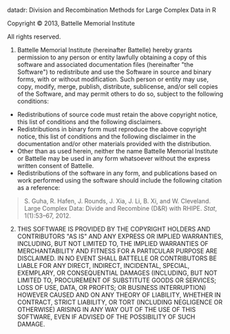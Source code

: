 datadr: Division and Recombination Methods for Large Complex Data in R

Copyright © 2013, Battelle Memorial Institute

All rights reserved.

1.	Battelle Memorial Institute (hereinafter Battelle) hereby grants permission to any person or entity lawfully obtaining a copy of this software and associated documentation files (hereinafter "the Software") to redistribute and use the Software in source and binary forms, with or without modification.  Such person or entity may use, copy, modify, merge, publish, distribute, sublicense, and/or sell copies of the Software, and may permit others to do so, subject to the following conditions:
  - Redistributions of source code must retain the above copyright notice, this list of conditions and the following disclaimers. 
  - Redistributions in binary form must reproduce the above copyright notice, this list of conditions and the following disclaimer in the documentation and/or other materials provided with the distribution. 
  - Other than as used herein, neither the name Battelle Memorial Institute or Battelle may be used in any form whatsoever without the express written consent of Battelle.  
  - Redistributions of the software in any form, and publications based on work performed using the software should include the following citation as a reference:

 > S. Guha, R. Hafen, J. Rounds, J. Xia, J. Li, B. Xi, and W. Cleveland. Large Complex Data: Divide and Recombine (D&R) with RHIPE. *Stat*, 1(1):53–67, 2012.
 
2.	THIS SOFTWARE IS PROVIDED BY THE COPYRIGHT HOLDERS AND CONTRIBUTORS "AS IS" AND ANY EXPRESS OR IMPLIED WARRANTIES, INCLUDING, BUT NOT LIMITED TO, THE IMPLIED WARRANTIES OF MERCHANTABILITY AND FITNESS FOR A PARTICULAR PURPOSE ARE DISCLAIMED. IN NO EVENT SHALL BATTELLE OR CONTRIBUTORS BE LIABLE FOR ANY DIRECT, INDIRECT, INCIDENTAL, SPECIAL, EXEMPLARY, OR CONSEQUENTIAL DAMAGES (INCLUDING, BUT NOT LIMITED TO, PROCUREMENT OF SUBSTITUTE GOODS OR SERVICES; LOSS OF USE, DATA, OR PROFITS; OR BUSINESS INTERRUPTION) HOWEVER CAUSED AND ON ANY THEORY OF LIABILITY, WHETHER IN CONTRACT, STRICT LIABILITY, OR TORT (INCLUDING NEGLIGENCE OR OTHERWISE) ARISING IN ANY WAY OUT OF THE USE OF THIS SOFTWARE, EVEN IF ADVISED OF THE POSSIBILITY OF SUCH DAMAGE.
